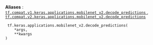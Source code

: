 **Aliases** : [ `tf.compat.v1.keras.applications.mobilenet_v2.decode_predictions` ](/api_docs/python/tf/keras/applications/mobilenet_v2/decode_predictions), [ `tf.compat.v2.keras.applications.mobilenet_v2.decode_predictions` ](/api_docs/python/tf/keras/applications/mobilenet_v2/decode_predictions)

```
 tf.keras.applications.mobilenet_v2.decode_predictions(
    *args,
    **kwargs
)
 
```

